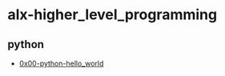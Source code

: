 # alx-higher_level_programming

## python
* [0x00-python-hello_world](https://github.com/Abdulladhif/alx-higher_level_programming/tree/main/0x00-python-hello_world)
